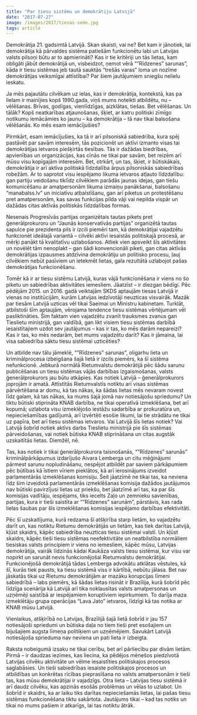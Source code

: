 ```yaml
---
title: "Par tiesu sistēmu un demokrātiju Latvijā"
date: "2017-07-27"
image: /images/2017/tiesas-sede.jpg
tags: article
---
```


Demokrātija 21. gadsimtā Latvijā. Skan skaisti, vai ne? Bet kam ir jānotiek, lai demokrātija kā pārvaldes sistēma patiešām funkcionētu labi un Latvijas valsts pilsoņi būtu ar to apmierināti? Kas ir tie kritēriji un tās lietas, kam obligāti jābūt demokrātijā un, visbeidzot, ņemot vērā “”Rīdzenes” sarunas”, kāda ir tiesu sistēmas jeb tautā sauktās “trešās varas” loma un nozīme demokrātijas veiksmīgai attīstībai? Par šiem jautājumiem sniegšu nelielu ieskatu.

Ja mēs pajautātu cilvēkam uz ielas, kas ir demokrātija, kontekstā, kas pa lielam ir mainījies kopš 1990.gada, viņš mums noteikti atbildētu, nu – vēlēšanas. Brīvas, godīgas, vienlīdzīgas, aizklātas, tiešas. Bet vēlēšanas. Un tālāk? Kopš neatkarības atjaunošanas, šķiet, ar katru politiski zīmīgo notikumu iemācāmies ko jaunu – ka demokrātija – tā nav tikai balsošana vēlēšanās. Ko mēs esam iemācījušies?

Pirmkārt, esam iemācījušies, ka tā ir arī pilsoniskā sabiedrība, kura spēj pastāvēt par savām interesēm, tās pozicionēt un aktīvi izmanto visas tai demokrātijas ietvaros piešķirtās tiesības. Tās ir dažādas biedrības, apvienības un organizācijas, kas cīnās ne tikai par savām, bet reizēm arī mūsu visu kopīgajām interesēm. Bet, otrkārt, un tas, šķiet, ir būtiskākais, demokrātija ir arī aktīva politiskā līdzdalība ārpus pilsoniskās sabiedrības robežām. Ar to saprotot visu iespējamo likuma ietvaros atļauto līdzdalību: gan partiju veidošanu tiklīdz cilvēkiem parādās jaunas idejas, gan tiešu komunicēšanu ar amatpersonām likuma izmaiņu panākšanai, balsošanu “manabalss.lv” un iniciatīvu atbalstīšanu, gan arī piketus un protestēšanu pret amatpersonām, kas savas funkcijas pilda vāji vai nepilda vispār un dažādas citas aktīvās politiskās līdzdalības formas.

Nesenais Progresīvās partijas organizētais tautas pikets pret ģenerālprokuroru un “Jaunās konservatīvās partijas” organizētā tautas sapulce pie prezidenta pils ir izcili piemēri tam, kā demokrātijai vajadzētu funkcionēt ideālajā variantā – cilvēki aktīvi iesaistās politiskajā procesā, ar mērķi panākt tā kvalitatīvu uzlabošanos. Atliek vien apsveikt šīs aktivitātes un novēlēt tām nenoplakt – gan šādi konvencionāli piketi, gan citas aktīvās demokrātijas izpausmes atdzīvina demokrātiju un politisko procesu, ļauj cilvēkiem nebūt pasīviem un ietekmēt lietas, gala rezultātā uzlabojot pašas demokrātijas funkcionēšanu.

Tomēr kā ir ar tiesu sistēmu Latvijā, kuras vājā funkcionēšana ir viens no šo piketu un sabiedrības aktivitātes iemesliem. Jāatzīst – ir diezgan bēdīgi. Pēc pēdējām 2015. un 2016. gadā veiktajām SKDS aptaujām tiesas Latvijā ir vienas no institūcijām, kurām Latvijas iedzīvotāji neuzticas visvairāk. Mazāk par tiesām Latvijā uzticas vēl tikai Saeimai un Ministru kabinetam. Turklāt, atbilstoši šīm aptaujām, vērojama tendence tiesu sistēmas vērtējumam vēl pasliktināties. Šim faktam vien vajadzētu zvanīt trauksmes zvanus gan Tieslietu ministrijā, gan valdībā, gan likt visiem tiesu sistēmas darbībā iesaistītajiem uzdot sev jautājumus – kas ir tas, ko mēs darām nepareizi? Kas ir tas, ko mēs nedarām, bet mums vajadzētu darīt? Kas ir jāmaina, lai visa sabiedrība sāktu tiesu sistēmai uzticēties?

Un atbilde nav tālu jāmeklē, “”Rīdzenes” sarunas”, oligarhu lieta un kriminālprocesa izbeigšana šajā lietā ir izcils piemērs, ka šī sistēma nefunkcionē. Jebkurā normālā Rietumvalstu demokrātijā pēc šādu sarunu publicēšanas un tiesu sistēmas vājās darbības izgaismošanas, valsts ģenerālprokurors jau būtu atkāpies. Kas notiek Latvijā – ģenerālprokurors joprojām ir amatā. Attīstītās Rietumvalstīs notiktu arī visas sistēmas pārvērtēšana ar domu, kā tas nākas, ka šādas lietas mēs nevaram novest līdz galam, kā tas nākas, ka mums šajā jomā nav notiesājošu spriedumu? Un tiktu būtiski stiprināta KNAB darbība, ne tikai operatīvā izmeklēšana, bet arī kopumā; uzlabota visu izmeklējošo iestāžu sadarbība ar prokuratūra un, nepieciešamības gadījumā, arī izvērtēti esošie likumi, lai tie strādātu ne tikai uz papīra, bet arī tiesu sistēmas ietvaros. Vai Latvijā šīs lietas notiek? Vai Latvijā šobrīd notiek aktīvs darbs Tieslietu ministrijā pie šīs sistēmas pārveidošanas, vai notiek būtiska KNAB stiprināšana un citas augstāk uzskaitītās lietas. Diemžēl, nē.

Tas, kas notiek ir tikai ģenerālprokurora taisnošanās, “”Rīdzenes” sarunās” kriminālpārkāpumus izdarījušo Aivara Lemberga un citu mēģinājumi pārmest sarunu nopludināšanu, nespējot atbildēt par saviem pārkāpumiem pēc būtības kā īstiem vīriem pieklātos, kā arī ierosinājums izveidot parlamentārās izmeklēšanas komisiju. Šeit jāatzīmē ne tikai tas, ka neviena līdz šim izveidotā parlamentārās izmeklēšanas komisija dažādos jautājumos nav būtiski pavirzījusi lietas uz priekšu, bet jāatzīmē arī tas, ka par šīs komisijas vadītāju, iespējams, tiks iecelts Zaļo un zemnieku savienības, partijas, kura ir tieši saistīta ar “”Rīdzenes” sarunām”, pārstāvis, kas rada lielas šaubas par šīs izmeklēšanas komisijas iespējamo darbības efektivitāti.

Pēc šī uzskaitījuma, kurā redzama šī atšķirība starp lietām, ko vajadzētu darīt un, kas notiktu Rietumu demokrātijās un lietām, kas tiek darītas Latvijā, kļūst skaidrs, kāpēc sabiedrība neuzticas tiesu sistēmai valstī. Un kļūst skaidrs, kāpēc tieši tiesu sistēmas neefektivitāte un neatbilstība normāliem tiesiskas valsts principiem ir viens no iemesliem, kāpēc mūsu, Latvijas demokrātija, vairāk līdzinās kādai Kaukāza valsts tiesu sistēmai, kur visu var nopirkt un sarunāt nevis funkcionējošai Rietumvalstu demokrātijai. Funkcionējošā demokrātijā tādas Lemberga advokātu atklātas vēstules, kā šī, kurās tiek pausts, ka tiesu sistēmā viss ir kārtībā, nebūtu jālasa. Bet nav jāskatās tikai uz Rietumu demokrātijām ar mazāku korupcijas līmeni sabiedrībā – labs piemērs, kā šādas lietas risināt ir Brazīlija, kurā šobrīd pēc līdzīga scenārija kā Latvijā arī tika noklausītas valsts amatpersonas un uzņēmēji saistībā ar iespējamiem koruptīviem iepirkumiem. To darīja maza izmeklētāju grupa operācijas “Lava Jato” ietvaros, līdzīgi kā tas notika ar KNAB mūsu Latvijā.

Vienlaikus, atšķirībā no Latvijas, Brazīlijā šajā lietā šobrīd ir jau 157 notiesājoši spriedumi un būtiska daļa no tiem tieši pret esošajiem un bijušajiem augsta līmeņa politiķiem un uzņēmējiem. Savukārt Latvijā notiesājoša sprieduma nav neviena un pati lieta ir izbeigta.

Raksta nobeigumā izsaku ne tikai cerību, bet arī pārliecību par divām lietām. Pirmā – ir daudzas iezīmes, kas liecina, ka pēdējos mēnešos piedzīvotā Latvijas cilvēku aktivitāte un vēlme iesaistīties politiskajos procesos saglabāsies. Un tieši sabiedrības iesaiste politiskajos procesos un atbildības un konkrētas rīcības pieprasīšana no valsts amatpersonām ir tieši tas, kas mūsu demokrātijai ir vajadzīgs. Otra lieta – Latvijas tiesu sistēmā ir arī daudz cilvēku, kas apzinās esošās problēmas un vēlas to uzlabot. Un šobrīd ir skaidrs, ka ar laiku tiks darītas nepieciešamās lietas, lai pašas tiesu sistēmas funkcionēšana tiktu sakārtota. Jautājums tikai – kad tas notiks un tikai no mums pašiem ir atkarīgs, lai tas notiktu ātrāk.
